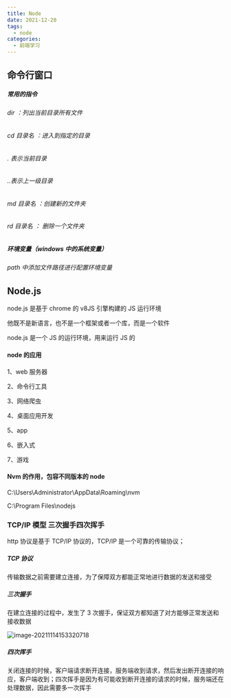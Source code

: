 ```yaml
---
title: Node
date: 2021-12-20
tags:
  - node
categories:
  - 前端学习
---
```


## 命令行窗口

##### 常用的指令

###### dir ：列出当前目录所有文件

###### cd 目录名 ：进入到指定的目录

###### . 表示当前目录

###### ..表示上一级目录

###### md 目录名 ：创建新的文件夹

###### rd 目录名 ： 删除一个文件夹

##### 环境变量（windows 中的系统变量）

###### path 中添加文件路径进行配置环境变量

## Node.js

node.js 是基于 chrome 的 v8JS 引擎构建的 JS 运行环境

他既不是新语言，也不是一个框架或者一个库，而是一个软件

node.js 是一个 JS 的运行环境，用来运行 JS 的

#### node 的应用

1、web 服务器

2、命令行工具

3、网络爬虫

4、桌面应用开发

5、app

6、嵌入式

7、游戏

#### Nvm 的作用，包容不同版本的 node

C:\Users\Administrator\AppData\Roaming\nvm

C:\Program Files\nodejs

### TCP/IP 模型 三次握手四次挥手

http 协议是基于 TCP/IP 协议的，TCP/IP 是一个可靠的传输协议；

##### TCP 协议

传输数据之前需要建立连接，为了保障双方都能正常地进行数据的发送和接受

##### 三次握手

在建立连接的过程中，发生了 3 次握手，保证双方都知道了对方能够正常发送和接收数据

![image-20211114153320718](C:\Users\Administrator\AppData\Roaming\Typora\typora-user-images\image-20211114153320718.png)

##### 四次挥手

关闭连接的时候，客户端请求断开连接，服务端收到请求，然后发出断开连接的响应，客户端收到；四次挥手是因为有可能收到断开连接的请求的时候，服务端还在处理数据，因此需要多一次挥手
